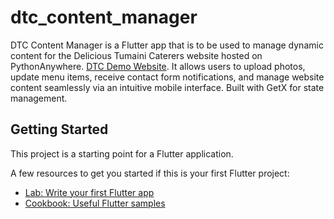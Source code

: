 # dtc_content_manager

DTC Content Manager is a Flutter app that is to be used to manage dynamic content for the Delicious Tumaini Caterers website hosted on PythonAnywhere. [DTC Demo Website](https://delicioustumainicaterers.pythonanywhere.com/). It allows users to upload photos, update menu items, receive contact form notifications, and manage website content seamlessly via an intuitive mobile interface. Built with GetX for state management.

## Getting Started

This project is a starting point for a Flutter application.

A few resources to get you started if this is your first Flutter project:

- [Lab: Write your first Flutter app](https://docs.flutter.dev/get-started/codelab)
- [Cookbook: Useful Flutter samples](https://docs.flutter.dev/cookbook)
